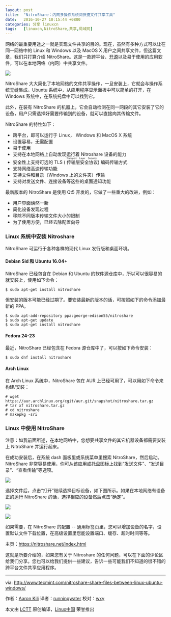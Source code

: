 ```yaml
---
layout: post
title:	"NitroShare：内网多操作系统间快捷文件共享工具"
date:	2016-10-27 10:15:44 +0800 
categories:	分享 linuxcn 
tags:	[linuxcn,NitroShare,共享,局域网]
---
```



网络的最重要用途之一就是实现文件共享的目的。现在，虽然有多种方式可以让在同一网络中的 Linux 和 Windows 以及 MacOS X 用户之间共享文件，但这篇文章，我们只打算介绍 NitroShare。这是一款跨平台、[开源](https://github.com/nitroshare/nitroshare-desktop)以及易于使用的应用软件，可以在本地网络（内网）中共享文件。


![](/Asserts/Images//attachment/album/201610/27/101514k2m7yve79jhmz997.jpg)


NitroShare 大大简化了本地网络的文件共享操作，一旦安装上，它就会与操作系统无缝集成。Ubuntu 系统中，从应用程序显示面板中可以简单的打开，在 Windows 系统中，在系统托盘中可以找到它。


此外，在装有 NitroShare 的机器上，它会自动检测在同一网段的其它安装了它的设备，用户只需选择好需要传输到的设备，就可以直接向其传输文件。


NitroShare 的特性如下：


* 跨平台，即可以运行于 Linux， Windows 和 MacOS X 系统
* 设置容易，无需配置
* 易于使用
* 支持在本地网络上自动发现运行着 Nitroshare 设备的能力
* 安全性上支持可选的 TLS (<ruby> 传输层安全协议 <rp>  （ </rp> <rt>  Transport Layer Security </rt> <rp>  ） </rp></ruby>) 编码传输方式
* 支持网络高速传输功能
* 支持文件和目录（Windows 上的文件夹）传输
* 支持对发送文件、连接设备等这些的桌面通知功能


最新版本的 NitroShare 是使用 Qt5 开发的，它做了一些重大的改进，例如：


* 用户界面焕然一新
* 简化设备发现过程
* 移除不同版本传输文件大小的限制
* 为了使用方便，已经去除配置向导


### Linux 系统中安装 Nitroshare


NitroShare 可运行于各种各样的现代 Linux 发行版和桌面环境。


#### Debian Sid 和 Ubuntu 16.04+


NitroShare 已经包含在 Debian 和 Ubuntu 的软件源仓库中，所以可以很容易的就安装上，使用如下命令：



```
$ sudo apt-get install nitroshare

```

但安装的版本可能已经过期了。要安装最新的版本的话，可按照如下的命令添加最新的 PPA。



```
$ sudo apt-add-repository ppa:george-edison55/nitroshare
$ sudo apt-get update
$ sudo apt-get install nitroshare

```

#### Fedora 24-23


最近，NitroShare 已经包含在 Fedora 源仓库中了，可以按如下命令安装：



```
$ sudo dnf install nitroshare

```

#### Arch Linux


在 Arch Linux 系统中，NitroShare 包在 AUR 上已经可用了，可以用如下命令来构建/安装：



```
# wget https://aur.archlinux.org/cgit/aur.git/snapshot/nitroshare.tar.gz
# tar xf nitroshare.tar.gz
# cd nitroshare
# makepkg -sri

```

### Linux 中使用 NitroShare


注意：如我前面所述，在本地网络中，您想要共享文件的其它机器设备都需要安装上 NitroShare 并运行起来。


在成功安装后，在系统 dash 面板里或系统菜单里搜索 NitroShare，然后启动。NitroShare 非常容易使用，你可从该应用或托盘图标上找到“发送文件”、“发送目录”、“查看传输”等选项。


![](/Asserts/Images//attachment/album/201610/27/101554l6ul0whvtu5aafih.png)


选择文件后，点击“打开”继续选择目标设备，如下图所示。如果在本地网络有设备正的运行 NitroShare 的话，选择相应的设备然后点击“确定”。


![](/Asserts/Images//attachment/album/201610/27/101558nael4o05ww01udb1.png)


![](/Asserts/Images//attachment/album/201610/27/101600ouu4e5ri4c0gzm44.png)


如果需要，在 NitroShare 的配置 -- 通用标签页里，您可以增加设备的名字，设置默认文件下载位置，在高级设置里您能设置端口、缓存、超时时间等等。


主页：<https://nitroshare.net/index.html>


这就是所要介绍的，如果您有关于 Nitroshare 的任何问题，可以在下面的评论区给我们分享。您也可以给我们提供一些建议，告诉一些可能我们不知道的很不错的跨平台文件共享应用程序。




---


via: <http://www.tecmint.com/nitroshare-share-files-between-linux-ubuntu-windows/>


作者：[Aaron Kili](http://www.tecmint.com/author/aaronkili/) 译者：[runningwater](https://github.com/runningwater) 校对：[wxy](https://github.com/wxy)


本文由 [LCTT](https://github.com/LCTT/TranslateProject) 原创编译，[Linux中国](https://linux.cn/) 荣誉推出
